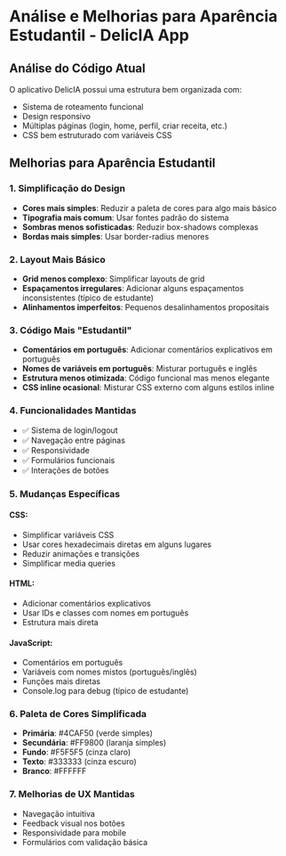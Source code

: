# Análise e Melhorias para Aparência Estudantil - DelicIA App

## Análise do Código Atual

O aplicativo DelicIA possui uma estrutura bem organizada com:
- Sistema de roteamento funcional
- Design responsivo
- Múltiplas páginas (login, home, perfil, criar receita, etc.)
- CSS bem estruturado com variáveis CSS

## Melhorias para Aparência Estudantil

### 1. Simplificação do Design
- **Cores mais simples**: Reduzir a paleta de cores para algo mais básico
- **Tipografia mais comum**: Usar fontes padrão do sistema
- **Sombras menos sofisticadas**: Reduzir box-shadows complexas
- **Bordas mais simples**: Usar border-radius menores

### 2. Layout Mais Básico
- **Grid menos complexo**: Simplificar layouts de grid
- **Espaçamentos irregulares**: Adicionar alguns espaçamentos inconsistentes (típico de estudante)
- **Alinhamentos imperfeitos**: Pequenos desalinhamentos propositais

### 3. Código Mais "Estudantil"
- **Comentários em português**: Adicionar comentários explicativos em português
- **Nomes de variáveis em português**: Misturar português e inglês
- **Estrutura menos otimizada**: Código funcional mas menos elegante
- **CSS inline ocasional**: Misturar CSS externo com alguns estilos inline

### 4. Funcionalidades Mantidas
- ✅ Sistema de login/logout
- ✅ Navegação entre páginas
- ✅ Responsividade
- ✅ Formulários funcionais
- ✅ Interações de botões

### 5. Mudanças Específicas

#### CSS:
- Simplificar variáveis CSS
- Usar cores hexadecimais diretas em alguns lugares
- Reduzir animações e transições
- Simplificar media queries

#### HTML:
- Adicionar comentários explicativos
- Usar IDs e classes com nomes em português
- Estrutura mais direta

#### JavaScript:
- Comentários em português
- Variáveis com nomes mistos (português/inglês)
- Funções mais diretas
- Console.log para debug (típico de estudante)

### 6. Paleta de Cores Simplificada
- **Primária**: #4CAF50 (verde simples)
- **Secundária**: #FF9800 (laranja simples)
- **Fundo**: #F5F5F5 (cinza claro)
- **Texto**: #333333 (cinza escuro)
- **Branco**: #FFFFFF

### 7. Melhorias de UX Mantidas
- Navegação intuitiva
- Feedback visual nos botões
- Responsividade para mobile
- Formulários com validação básica

